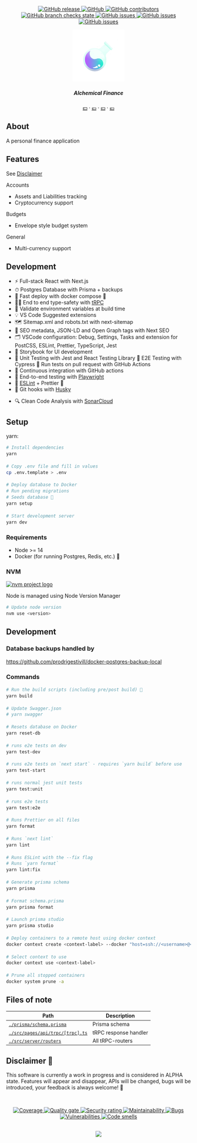<p align="center">
    <a href="https://github.com/HarrisFauntleroy/alchemical-finance/releases">
        <img alt="GitHub release" src="https://img.shields.io/github/package-json/v/HarrisFauntleroy/nextjs-starter?&style=for-the-badge">
    </a>
    <a href="/LICENSE">
        <img alt="GitHub" src="https://img.shields.io/github/license/HarrisFauntleroy/alchemical-finance?&style=for-the-badge">
    </a>
    <a href="https://github.com/HarrisFauntleroy/alchemical-finance/graphs/contributors">
        <img alt="GitHub contributors" src="https://img.shields.io/github/contributors-anon/HarrisFauntleroy/alchemical-finance?&style=for-the-badge">
    </a>
    <a href="https://github.com/HarrisFauntleroy/alchemical-finance/actions">
        <img alt="GitHub branch checks state" src="https://img.shields.io/github/checks-status/HarrisFauntleroy/alchemical-finance/main?&style=for-the-badge">
    </a>
    <a href="https://github.com/HarrisFauntleroy/alchemical-finance/issues?q=is%3Aopen+is%3Aissue">
        <img alt="GitHub issues" src="https://img.shields.io/github/issues/HarrisFauntleroy/alchemical-finance?&style=for-the-badge">
    </a>
		    <a href="https://github.com/HarrisFauntleroy/alchemical-finance/issues?q=is%3Aopen+is%3Aissue">
        <img alt="GitHub issues" src="https://img.shields.io/github/last-commit/HarrisFauntleroy/alchemical-finance?&style=for-the-badge">
    </a>
        </a>
		    <a href="https://github.com/HarrisFauntleroy/alchemical-finance/issues?q=is%3Aopen+is%3Aissue">
        <img alt="GitHub issues" src="https://img.shields.io/github/commit-activity/w/HarrisFauntleroy/alchemical-finance?&style=for-the-badge">
    </a>
</p>

<!-- [![unit-test](https://github.com/HarrisFauntleroy/alchemical-finance/actions/workflows/unit.yaml/badge.svg)](https://github.com/HarrisFauntleroy/alchemical-finance/actions/workflows/unit.yaml)

[![e2e-test](https://github.com/HarrisFauntleroy/alchemical-finance/actions/workflows/e2e.yml/badge.svg)](https://github.com/HarrisFauntleroy/alchemical-finance/actions/workflows/e2e.yml) -->

<div align="center">
    <a href="">
        <img src="https://github.com/HarrisFauntleroy/alchemical-finance/blob/main/public/images/logo.png?raw=true" alt="" height="140" />
    </a>
    <h5 align="center">
        Alchemical Finance
    </h5>
    <p align="center">
        <a target="_blank" href="">💵</a>
          &middot;
        <a target="_blank" href="">💷</a>
          &middot;
        <a target="_blank" href="">💴</a>
          &middot;
        <a target="_blank" href="">💶</a>
    </p>
</div>

## **About**

A personal finance application

## **Features**

See [Disclaimer](#disclaimer-🚨)

Accounts

<ul>
  <li>Assets and Liabilities tracking</li>
  <li>Cryptocurrency support</li>
</ul>

Budgets

<ul>
  <li>Envelope style budget system</li>
</ul>

General

<ul>
  <li>Multi-currency support</li>
</ul>

## **Development**

- ⚡ Full-stack React with Next.js
- ⏱ Postgres Database with Prisma + backups
- 🚀 Fast deploy with docker compose 🐳
- 🧙‍♂️ End to end type-safety with [tRPC](https://trpc.io)
- 🔐 Validate environment variables at build time
- 💡 VS Code Suggested extensions
- 🗺️ Sitemap.xml and robots.txt with next-sitemap
- 🤖 SEO metadata, JSON-LD and Open Graph tags with Next SEO
- 🗂 VSCode configuration: Debug, Settings, Tasks and extension for PostCSS, ESLint, Prettier, TypeScript, Jest
- 🎉 Storybook for UI development
- 🦺 Unit Testing with Jest and React Testing Library
  🧪 E2E Testing with Cypress
  👷 Run tests on pull request with GitHub Actions
- 💖 Continuous integration with GitHub actions
- 🧪 End-to-end testing with [Playwright](https://playwright.dev/)
- 🎨 [ESLint](https://eslint.org) + Prettier 💅
- 🐶 Git hooks with [Husky](https://www.npmjs.com/package/husky)
<!-- - 📜 Automatic API documentation [(Swagger)](https://swagger.io/solutions/api-documentation/) -->
- 🔍 Clean Code Analysis with [SonarCloud](https://sonarcloud.io)

## Setup

yarn:

```sh
# Install dependencies
yarn

# Copy .env file and fill in values
cp .env.template > .env

# Deploy database to Docker
# Run pending migrations
# Seeds database 🌱
yarn setup

# Start development server
yarn dev
```

### Requirements

- Node >= 14
- Docker (for running Postgres, Redis, etc.) 🐳

### NVM

<a href="https://github.com/nvm-sh/logos"><img alt="nvm project logo" src="https://raw.githubusercontent.com/nvm-sh/logos/HEAD/nvm-logo-color.svg" height="50" /></a>

Node is managed using Node Version Manager

```sh
# Update node version
nvm use <version>
```

## Development

### Database backups handled by

https://github.com/prodrigestivill/docker-postgres-backup-local

### Commands

```sh
# Run the build scripts (including pre/post build) 🔨
yarn build

# Update Swagger.json
# yarn swagger

# Resets database on Docker
yarn reset-db

# runs e2e tests on dev
yarn test-dev

# runs e2e tests on `next start` - requires `yarn build` before use
yarn test-start

# runs normal jest unit tests
yarn test:unit

# runs e2e tests
yarn test:e2e

# Runs Prettier on all files
yarn format

# Runs `next lint`
yarn lint

# Runs ESLint with the --fix flag
# Runs `yarn format`
yarn lint:fix

# Generate prisma schema
yarn prisma

# Format schema.prisma
yarn prisma format

# Launch prisma studio
yarn prisma studio

# Deploy containers to a remote host using docker context
docker context create <context-label> --docker "host=ssh://<username>@<address>"

# Select context to use
docker context use <context-label>

# Prune all stopped containers
docker system prune -a
```

## Files of note

<table>
  <thead>
    <tr>
      <th>Path</th>
      <th>Description</th>
    </tr>
  </thead>
  <tbody>
    <tr>
      <td><a href="./prisma/schema.prisma"><code>./prisma/schema.prisma</code></a></td>
      <td>Prisma schema</td>
    </tr>
    <tr>
      <td><a href="./src/pages/api/trpc/[trpc].ts"><code>./src/pages/api/trpc/[trpc].ts</code></a></td>
      <td>tRPC response handler</td>
    </tr>
    <tr>
      <td><a href="./src/server/routers"><code>./src/server/routers</code></a></td>
      <td>All tRPC-routers</td>
    </tr>
  </tbody>
</table>

<!-- DISCLAIMER -->

## Disclaimer 🚨

This software is currently a work in progress and is considered in ALPHA state. Features will appear and disappear, APIs will be changed, bugs will be introduced, your feedback is always welcome! 🚧

<br />

<p align="center">
	<a href="https://sonarcloud.io/summary/new_code?id=HarrisFauntleroy_alchemical-finance">
	    <img alt="Coverage" src="https://sonarcloud.io/api/project_badges/measure?project=HarrisFauntleroy_alchemical-finance&metric=coverage">
	</a>
	<a href="https://sonarcloud.io/summary/new_code?id=HarrisFauntleroy_alchemical-finance">
	    <img alt="Quality gate" src="https://sonarcloud.io/api/project_badges/measure?project=HarrisFauntleroy_alchemical-finance&metric=alert_status">
	</a>
	<a href="https://sonarcloud.io/summary/new_code?id=HarrisFauntleroy_alchemical-finance">
	    <img alt="Security rating" src="https://sonarcloud.io/api/project_badges/measure?project=HarrisFauntleroy_alchemical-finance&metric=security_rating">
	</a>
	<a href="https://sonarcloud.io/summary/new_code?id=HarrisFauntleroy_alchemical-finance">
	    <img alt="Maintainability" src="https://sonarcloud.io/api/project_badges/measure?project=HarrisFauntleroy_alchemical-finance&metric=sqale_rating">
	</a>
	<a href="https://sonarcloud.io/summary/new_code?id=HarrisFauntleroy_flower-shop ">
	    <img alt="Bugs" src="https://sonarcloud.io/api/project_badges/measure?project=HarrisFauntleroy_flower-shop&metric=bugs">
	</a>
	<a href="https://sonarcloud.io/summary/new_code?id=HarrisFauntleroy_flower-shop">
	    <img alt="Vulnerabilities" src="https://sonarcloud.io/api/project_badges/measure?project=HarrisFauntleroy_alchemical-finance&metric=vulnerabilities">
	</a>
	<a href="https://sonarcloud.io/summary/new_code?id=HarrisFauntleroy_alchemical-finance">
	    <img alt="Code smells" src="https://sonarcloud.io/api/project_badges/measure?project=HarrisFauntleroy_alchemical-finance&metric=code_smells">
	</a>
</p>

<br />

<div align="center">
    <img src="https://forthebadge.com/images/badges/built-with-love.svg" />
</div>
